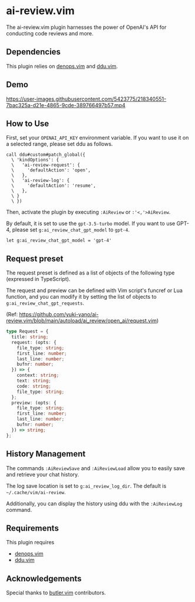 # ai-review.vim

The ai-review.vim plugin harnesses the power of OpenAI's API for conducting code reviews and more.

## Dependencies

This plugin relies on [denops.vim](https://github.com/vim-denops/denops.vim) and [ddu.vim](https://github.com/Shougo/ddu.vim).

## Demo

https://user-images.githubusercontent.com/5423775/218340551-7bac325a-d21e-4865-9cde-389766497b57.mp4

## How to Use

First, set your `OPENAI_API_KEY` environment variable.
If you want to use it on a selected range, please set ddu as follows.

```vim
call ddu#custom#patch_global({
  \ 'kindOptions': {
  \   'ai-review-request': {
  \     'defaultAction': 'open',
  \   },
  \   'ai-review-log': {
  \     'defaultAction': 'resume',
  \   },
  \ }
  \ })
```

Then, activate the plugin by executing `:AiReview` or `:'<,'>AiReview`.

By default, it is set to use the `gpt-3.5-turbo` model. If you want to use GPT-4, please set `g:ai_review_chat_gpt_model` to `gpt-4`.

```vim
let g:ai_review_chat_gpt_model = 'gpt-4'
```

## Request preset

The request preset is defined as a list of objects of the following type (expressed in TypeScript).

The request and preview can be defined with Vim script's funcref or Lua function, and you can modify it by setting the list of objects to `g:ai_review_chat_gpt_requests`.

(Ref: https://github.com/yuki-yano/ai-review.vim/blob/main/autoload/ai_review/open_ai/request.vim)

```typescript
type Request = {
  title: string;
  request: (opts: {
    file_type: string;
    first_line: number;
    last_line: number;
    bufnr: number;
  }) => {
    context: string;
    text: string;
    code: string;
    file_type: string;
  };
  preview: (opts: {
    file_type: string;
    first_line: number;
    last_line: number;
    bufnr: number;
  }) => string;
};
```

## History Management

The commands `:AiReviewSave` and `:AiReviewLoad` allow you to easily save and retrieve your chat history.

The log save location is set to `g:ai_review_log_dir`. The default is `~/.cache/vim/ai-review`.

Additionally, you can display the history using ddu with the `:AiReviewLog` command.

## Requirements

This plugin requires

- [denops.vim](https://github.com/vim-denops/denops.vim)
- [ddu.vim](https://github.com/Shougo/ddu.vim)

## Acknowledgements

Special thanks to [butler.vim](https://github.com/lambdalisue/butler.vim) contributors.
